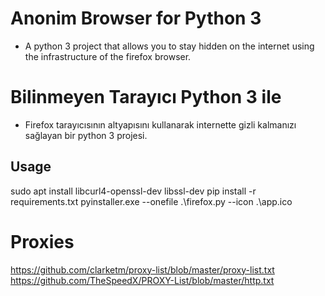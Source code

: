 # Anonim Browser for Python 3
* A python 3 project that allows you to stay hidden on the internet using the infrastructure of the firefox browser.


# Bilinmeyen Tarayıcı Python 3 ile
* Firefox tarayıcısının altyapısını kullanarak internette gizli kalmanızı sağlayan bir python 3 projesi.

## Usage
sudo apt install libcurl4-openssl-dev libssl-dev
pip install -r requirements.txt
pyinstaller.exe --onefile .\firefox.py --icon .\app.ico

# Proxies
https://github.com/clarketm/proxy-list/blob/master/proxy-list.txt
https://github.com/TheSpeedX/PROXY-List/blob/master/http.txt